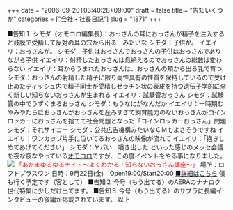 +++
date = "2006-09-20T03:40:28+09:00"
draft = false
title = "告知いくつか"
categories = ["会社・社長日記"]
slug = "1871"
+++

■告知１
シモダ（オモコロ編集長）：おっさんの耳におっさんが精子を注入すると鼓膜で受精して反対の耳の穴から出る　みたいな
シモダ：子供が。
イエイリ：おっさんが。
シモダ：子供はおっさんでおっさんの子供はおっさんでありながら子供
イエイリ：射精したおっさんは息絶えるのでおっさんの総数は変わらない
イエイリ：耳からうまれたおっさんは、おっさんの頬から出る乳で育つ
シモダ：おっさんの射精した精子に限り両性具有の性質を保持しているので受け止めたティッシュ内で精子同士が受精しゼラチン状の表皮を持つ遺伝子学的に全く新しい知らないおっさんが生まれる
イエイリ：試験管おっさん
シモダ：試験管の中でうずくまるおっさん
シモダ：もうなにがなんだか
イエイリ：一時期むやみやたらにおっさんがおっさんを産みすぎて飼育能力のないおっさんがコインロッカーにおっさんを捨てて社会問題となった「コインロッカーおっさん」問題
シモダ：それサイコー
シモダ：公共広告機構みたいなＣＭもよさそうですね
イエイリ：ワンカップ片手に泣いてるおっさんの映像が流れて
イエイリ：「抱きしめてあげてください」
シモダ：ヤバい　噴き出した
といった感じのメッセ会議を夜な夜なやっている<a href="http://omocoro.jp" target="_blank">オモコロ</a>ですが、この度イベントをやる事になりました。
<img src="http://project.omocoro.jp/images/yuruyuru-night.gif">
<span style="color:red;">「あたまゆるゆるナイト～よくわかる！知らないおっさん講座～」</span>
場所：ロフトプラスワン
日時：9月22日(金)　Open19:00/Start20:00
<a href="http://project.omocoro.jp/" target="_blank">■詳細はこちら</a>
僕も行く予定です（客として）
■告知２
今号（もう出てる）のAERAのナナロク世代特集に少しだけ出てます。
■告知３
今号（もう出てる）のサブラに長編インタビューの後編が掲載されています。
以上
